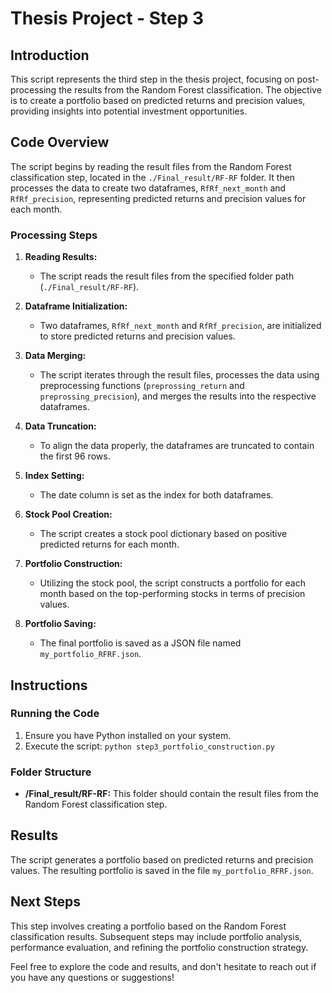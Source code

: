 # Thesis Project - Step 3

## Introduction

This script represents the third step in the thesis project, focusing on post-processing the results from the Random Forest classification. The objective is to create a portfolio based on predicted returns and precision values, providing insights into potential investment opportunities.

## Code Overview

The script begins by reading the result files from the Random Forest classification step, located in the `./Final_result/RF-RF` folder. It then processes the data to create two dataframes, `RfRf_next_month` and `RfRf_precision`, representing predicted returns and precision values for each month.

### Processing Steps

1. **Reading Results:**
   - The script reads the result files from the specified folder path (`./Final_result/RF-RF`).

2. **Dataframe Initialization:**
   - Two dataframes, `RfRf_next_month` and `RfRf_precision`, are initialized to store predicted returns and precision values.

3. **Data Merging:**
   - The script iterates through the result files, processes the data using preprocessing functions (`preprossing_return` and `preprossing_precision`), and merges the results into the respective dataframes.

4. **Data Truncation:**
   - To align the data properly, the dataframes are truncated to contain the first 96 rows.

5. **Index Setting:**
   - The date column is set as the index for both dataframes.

6. **Stock Pool Creation:**
   - The script creates a stock pool dictionary based on positive predicted returns for each month.

7. **Portfolio Construction:**
   - Utilizing the stock pool, the script constructs a portfolio for each month based on the top-performing stocks in terms of precision values.

8. **Portfolio Saving:**
   - The final portfolio is saved as a JSON file named `my_portfolio_RFRF.json`.

## Instructions

### Running the Code

1. Ensure you have Python installed on your system.
2. Execute the script: `python step3_portfolio_construction.py`

### Folder Structure

- **/Final_result/RF-RF:** This folder should contain the result files from the Random Forest classification step.

## Results

The script generates a portfolio based on predicted returns and precision values. The resulting portfolio is saved in the file `my_portfolio_RFRF.json`.

## Next Steps

This step involves creating a portfolio based on the Random Forest classification results. Subsequent steps may include portfolio analysis, performance evaluation, and refining the portfolio construction strategy.

Feel free to explore the code and results, and don't hesitate to reach out if you have any questions or suggestions!

